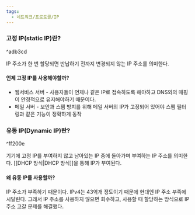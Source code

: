 ```yaml
---
tags:
  - 네트워크/프로토콜/IP
---
```

### 고정 IP(static IP)란?

^adb3cd

IP 주소가 한 번 할당되면 반납하기 전까지 변경되지 않는 IP 주소를 의미한다.

#### 언제 고정 IP를 사용해야할까?
- 웹서비스 서버 - 사용자들이 언제나 같은 IP로 접속하도록 해야하고 DNS와의 매핑이 안정적으로 유지해야하기 때문이다.
- 메일 서버 - 보안과 스팸 방지를 위해 메일 서버의 IP가 고정되어 있어야 스팸 필터링과 같은 기능이 정확하게 동작

### 유동 IP(Dynamic IP)란?

^ff200e

기기에 고정 IP를 부여하지 않고 남아있는 IP 중에 돌아가며 부여하는 IP 주소를 의미한다. [[DHCP 방식|DHCP 방식]]을 통해 IP가 부여된다.

#### 왜 유동 IP를 사용할까?
IP 주소가 부족하기 때문이다. IPv4는 43억개 정도이기 때문에 현대엔 IP 주소 부족에 시달린다. 그래서 IP 주소를 사용하지 않으면 회수하고, 사용할 때 할당하는 방식으로 IP 주소 고갈 문제를 해결했다.